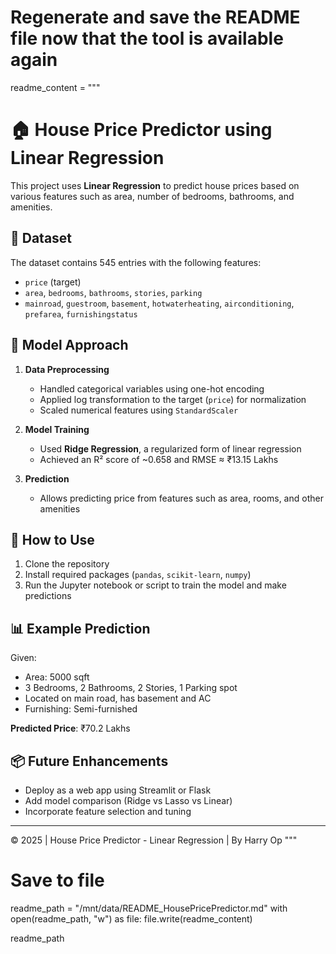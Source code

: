 # Regenerate and save the README file now that the tool is available again
readme_content = """
# 🏠 House Price Predictor using Linear Regression

This project uses **Linear Regression** to predict house prices based on various features such as area, number of bedrooms, bathrooms, and amenities.

## 📂 Dataset
The dataset contains 545 entries with the following features:
- `price` (target)
- `area`, `bedrooms`, `bathrooms`, `stories`, `parking`
- `mainroad`, `guestroom`, `basement`, `hotwaterheating`, `airconditioning`, `prefarea`, `furnishingstatus`

## 🧠 Model Approach

1. **Data Preprocessing**
    - Handled categorical variables using one-hot encoding
    - Applied log transformation to the target (`price`) for normalization
    - Scaled numerical features using `StandardScaler`

2. **Model Training**
    - Used **Ridge Regression**, a regularized form of linear regression
    - Achieved an R² score of ~0.658 and RMSE ≈ ₹13.15 Lakhs

3. **Prediction**
    - Allows predicting price from features such as area, rooms, and other amenities

## 🚀 How to Use

1. Clone the repository
2. Install required packages (`pandas`, `scikit-learn`, `numpy`)
3. Run the Jupyter notebook or script to train the model and make predictions

## 📊 Example Prediction
Given:
- Area: 5000 sqft
- 3 Bedrooms, 2 Bathrooms, 2 Stories, 1 Parking spot
- Located on main road, has basement and AC
- Furnishing: Semi-furnished

**Predicted Price**: ₹70.2 Lakhs

## 📦 Future Enhancements
- Deploy as a web app using Streamlit or Flask
- Add model comparison (Ridge vs Lasso vs Linear)
- Incorporate feature selection and tuning

---

© 2025 | House Price Predictor - Linear Regression | By Harry Op
"""

# Save to file
readme_path = "/mnt/data/README_HousePricePredictor.md"
with open(readme_path, "w") as file:
    file.write(readme_content)

readme_path




